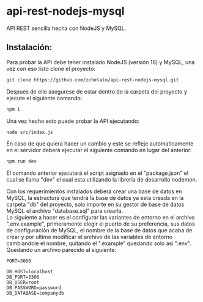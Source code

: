 # api-rest-nodejs-mysql
API REST sencilla hecha con NodeJS y MySQL.  

## **Instalación:**  
Para probar la API debe tener instalado NodeJS (versión 18) y MySQL, una vez con eso listo clone el proyecto:  
```bash  
git clone https://github.com/zchelalo/api-rest-nodejs-mysql.git
```   
  
Despues de ello asegurese de estar dentro de la carpeta del proyecto y ejecute el siguiente comando:  
```bash  
npm i
```    
  
Una vez hecho esto puede probar la API ejecutando:  
```bash  
node src/index.js
```  
  
En caso de que quiera hacer un cambio y este se refleje automaticamente en el servidor deberá ejecutar el siguiente comando en lugar del anterior:  
```bash  
npm run dev  
```  
El comando anterior ejecutará el script asignado en el "package.json" el cual se llama "dev" el cual esta utilizando la librería de desarrollo nodemon.  
  
Con los requerimientos instalados deberá crear una base de datos en MySQL, la estructura que tendrá la base de datos ya esta creada en la carpeta "db" del proyecto, solo importe en su gestor de base de datos MySQL el archivo "database.sql" para crearla.  
Lo siguiente a hacer es el configurar las variantes de entorno en el archivo ".env.example", primeramente elegir el puerto de su preferencia, sus datos de configuración de MySQL, el nombre de la base de datos que acaba de crear y por ultimo modificar el archivo de las variables de entorno cambiandole el nombre, quitando el ".example" quedando solo así ".env". Quedando un archivo parecido al siguiente:  
```env  
PORT=3000

DB_HOST=localhost
DB_PORT=3306
DB_USER=root
DB_PASSWORD=password
DB_DATABASE=companydb
``` 